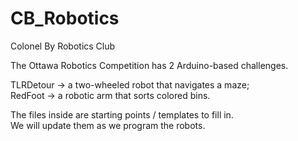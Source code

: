 # CB_Robotics

Colonel By Robotics Club

The Ottawa Robotics Competition has 2 Arduino-based challenges.

TLRDetour -> a two-wheeled robot that navigates a maze;  
RedFoot -> a robotic arm that sorts colored bins.

The files inside are starting points / templates to fill in.  
We will update them as we program the robots.
